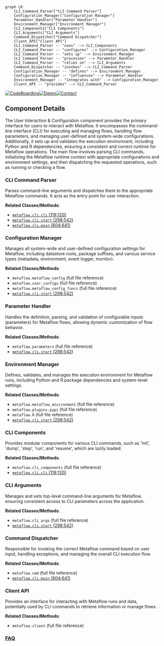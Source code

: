 ```mermaid
graph LR
    CLI_Command_Parser["CLI Command Parser"]
    Configuration_Manager["Configuration Manager"]
    Parameter_Handler["Parameter Handler"]
    Environment_Manager["Environment Manager"]
    CLI_Components["CLI Components"]
    CLI_Arguments["CLI Arguments"]
    Command_Dispatcher["Command Dispatcher"]
    Client_API["Client API"]
    CLI_Command_Parser -- "uses" --> CLI_Components
    CLI_Command_Parser -- "configures" --> Configuration_Manager
    CLI_Command_Parser -- "sets up" --> Environment_Manager
    CLI_Command_Parser -- "processes" --> Parameter_Handler
    CLI_Command_Parser -- "relies on" --> CLI_Arguments
    Command_Dispatcher -- "invokes" --> CLI_Command_Parser
    Configuration_Manager -- "defines" --> Environment_Manager
    Configuration_Manager -- "influences" --> Parameter_Handler
    Environment_Manager -- "integrates with" --> Configuration_Manager
    Client_API -- "provides" --> CLI_Command_Parser
```
[![CodeBoarding](https://img.shields.io/badge/Generated%20by-CodeBoarding-9cf?style=flat-square)](https://github.com/CodeBoarding/CodeBoarding)[![Demo](https://img.shields.io/badge/Try%20our-Demo-blue?style=flat-square)](https://www.codeboarding.org/demo)[![Contact](https://img.shields.io/badge/Contact%20us%20-%20contact@codeboarding.org-lightgrey?style=flat-square)](mailto:contact@codeboarding.org)

## Component Details

The User Interaction & Configuration component provides the primary interface for users to interact with Metaflow. It encompasses the command-line interface (CLI) for executing and managing flows, handling flow parameters, and managing user-defined and system-wide configurations. Additionally, it sets up and validates the execution environment, including Python and R dependencies, ensuring a consistent and correct runtime for Metaflow operations. The main flow involves parsing CLI commands, initializing the Metaflow runtime context with appropriate configurations and environment settings, and then dispatching the requested operations, such as running or checking a flow.

### CLI Command Parser
Parses command-line arguments and dispatches them to the appropriate Metaflow commands. It acts as the entry point for user interaction.


**Related Classes/Methods**:

- <a href="https://github.com/netflix/metaflow/blob/master/metaflow/cli.py#L119-L120" target="_blank" rel="noopener noreferrer">`metaflow.cli.cli` (119:120)</a>
- <a href="https://github.com/netflix/metaflow/blob/master/metaflow/cli.py#L298-L542" target="_blank" rel="noopener noreferrer">`metaflow.cli.start` (298:542)</a>
- <a href="https://github.com/netflix/metaflow/blob/master/metaflow/cli.py#L604-L641" target="_blank" rel="noopener noreferrer">`metaflow.cli.main` (604:641)</a>


### Configuration Manager
Manages all system-wide and user-defined configuration settings for Metaflow, including datastore roots, package suffixes, and various service types (metadata, environment, event logger, monitor).


**Related Classes/Methods**:

- `metaflow.metaflow_config` (full file reference)
- `metaflow.user_configs` (full file reference)
- `metaflow.metaflow_config_funcs` (full file reference)
- <a href="https://github.com/netflix/metaflow/blob/master/metaflow/cli.py#L298-L542" target="_blank" rel="noopener noreferrer">`metaflow.cli.start` (298:542)</a>


### Parameter Handler
Handles the definition, parsing, and validation of configurable inputs (parameters) for Metaflow flows, allowing dynamic customization of flow behavior.


**Related Classes/Methods**:

- `metaflow.parameters` (full file reference)
- <a href="https://github.com/netflix/metaflow/blob/master/metaflow/cli.py#L298-L542" target="_blank" rel="noopener noreferrer">`metaflow.cli.start` (298:542)</a>


### Environment Manager
Defines, validates, and manages the execution environment for Metaflow runs, including Python and R package dependencies and system-level settings.


**Related Classes/Methods**:

- `metaflow.metaflow_environment` (full file reference)
- `metaflow.plugins.pypi` (full file reference)
- `metaflow.R` (full file reference)
- <a href="https://github.com/netflix/metaflow/blob/master/metaflow/cli.py#L298-L542" target="_blank" rel="noopener noreferrer">`metaflow.cli.start` (298:542)</a>


### CLI Components
Provides modular components for various CLI commands, such as 'init', 'dump', 'step', 'run', and 'resume', which are lazily loaded.


**Related Classes/Methods**:

- `metaflow.cli_components` (full file reference)
- <a href="https://github.com/netflix/metaflow/blob/master/metaflow/cli.py#L119-L120" target="_blank" rel="noopener noreferrer">`metaflow.cli.cli` (119:120)</a>


### CLI Arguments
Manages and sets top-level command-line arguments for Metaflow, ensuring consistent access to CLI parameters across the application.


**Related Classes/Methods**:

- `metaflow.cli_args` (full file reference)
- <a href="https://github.com/netflix/metaflow/blob/master/metaflow/cli.py#L298-L542" target="_blank" rel="noopener noreferrer">`metaflow.cli.start` (298:542)</a>


### Command Dispatcher
Responsible for invoking the correct Metaflow command based on user input, handling exceptions, and managing the overall CLI execution flow.


**Related Classes/Methods**:

- `metaflow.cmd` (full file reference)
- <a href="https://github.com/netflix/metaflow/blob/master/metaflow/cli.py#L604-L641" target="_blank" rel="noopener noreferrer">`metaflow.cli.main` (604:641)</a>


### Client API
Provides an interface for interacting with Metaflow runs and data, potentially used by CLI commands to retrieve information or manage flows.


**Related Classes/Methods**:

- `metaflow.client` (full file reference)




### [FAQ](https://github.com/CodeBoarding/GeneratedOnBoardings/tree/main?tab=readme-ov-file#faq)